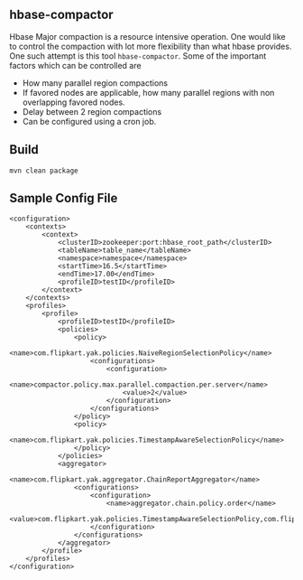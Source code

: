 ## hbase-compactor

Hbase Major compaction is a resource intensive operation. One would like to control the compaction with lot more flexibility than what hbase provides. One such attempt is this tool `hbase-compactor`. Some of the important factors which can be controlled are

* How many parallel region compactions
* If favored nodes are applicable, how many parallel regions with non overlapping favored nodes.
* Delay between 2 region compactions
* Can be configured using a cron job. 

## Build
```
mvn clean package 
```

## Sample Config File
```
<configuration>
    <contexts>
        <context>
            <clusterID>zookeeper:port:hbase_root_path</clusterID>
            <tableName>table_name</tableName>
            <namespace>namespace</namespace>
            <startTime>16.5</startTime>
            <endTime>17.00</endTime>
            <profileID>testID</profileID>
        </context>
    </contexts>
    <profiles>
        <profile>
            <profileID>testID</profileID>
            <policies>
                <policy>
                    <name>com.flipkart.yak.policies.NaiveRegionSelectionPolicy</name>
                    <configurations>
                        <configuration>
                            <name>compactor.policy.max.parallel.compaction.per.server</name>
                            <value>2</value>
                        </configuration>
                    </configurations>
                </policy>
                <policy>
                    <name>com.flipkart.yak.policies.TimestampAwareSelectionPolicy</name>
                </policy>
            </policies>
            <aggregator>
                <name>com.flipkart.yak.aggregator.ChainReportAggregator</name>
                <configurations>
                    <configuration>
                        <name>aggregator.chain.policy.order</name>
                        <value>com.flipkart.yak.policies.TimestampAwareSelectionPolicy,com.flipkart.yak.policies.NaiveRegionSelectionPolicy</value>
                    </configuration>
                </configurations>
            </aggregator>
        </profile>
    </profiles>
</configuration>
```
